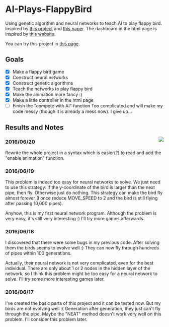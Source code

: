 # AI-Plays-FlappyBird
Using genetic algorithm and neural networks to teach AI to play flappy bird. Inspired by [this project](https://github.com/pakoito/MarI-O) and [this paper](http://nn.cs.utexas.edu/downloads/papers/stanley.ec02.pdf). The dashboard in the html page is inspired by [this website](http://rednuht.org/genetic_walkers/).

You can try this project in [this page](https://tsreaper.github.io/AI-Plays-FlappyBird/).

## Goals
- [x] Make a flappy bird game
- [x] Construct neural networks
- [x] Construct genetic algorithms
- [x] Teach the networks to play flappy bird
- [x] Make the animation more fancy :)
- [x] Make a little controller in the html page
- [ ] ~~Finish the "compete with AI" function~~ Too complicated and will make my code messy (though it is already a mess now). I give up...

## Results and Notes
<img src="https://github.com/TsReaper/AI-Plays-FlappyBird/blob/master/result.png" align="right">

### 2016/06/20
Rewrite the whole project in a syntax which is easier(?) to read and add the "enable animation" function.

### 2016/06/19
This problem is indeed too easy for neural networks to solve. We just need to use this strategy: If the y-coordinate of the bird is larger than the next pipe, then fly. Otherwise just do nothing. This strategy can make the bird fly almost forever (I once reduce MOVE_SPEED to 2 and the bird is still flying after passing 10,000 pipes).

Anyhow, this is my first neural network program. Although the problem is very easy, it's still very interesting :) I'll try more games afterwards.

### 2016/06/18
I discovered that there were some bugs in my previous code. After solving them the birds seems to evolve well :) They can now fly through hundreds of pipes within 100 generations.

Actually, their neural network is not very complicated, even for the best individual. There are only about 1 or 2 nodes in the hidden layer of the network, so I think this problem might be too easy for a neural network to solve. I'll try some more interesting games later.

### 2016/06/17
I've created the basic parts of this project and it can be tested now. But my birds are not evolving well :( Generation after generation, they just can't fly through the pipe. Maybe the "NEAT" method doesn't work very well on this problem. I'll consider this problem later.
